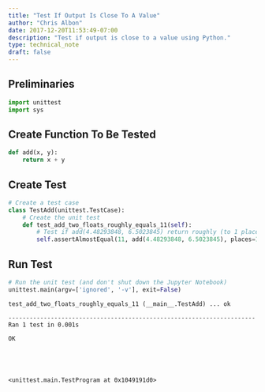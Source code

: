 ```yaml
---
title: "Test If Output Is Close To A Value"
author: "Chris Albon"
date: 2017-12-20T11:53:49-07:00
description: "Test if output is close to a value using Python."
type: technical_note
draft: false
---
```

## Preliminaries


```python
import unittest
import sys
```

## Create Function To Be Tested


```python
def add(x, y):
    return x + y
```

## Create Test


```python
# Create a test case
class TestAdd(unittest.TestCase):
    # Create the unit test
    def test_add_two_floats_roughly_equals_11(self):
        # Test if add(4.48293848, 6.5023845) return roughly (to 1 place) 11 (actual product: 10.98532298)
        self.assertAlmostEqual(11, add(4.48293848, 6.5023845), places=1)
```

## Run Test


```python
# Run the unit test (and don't shut down the Jupyter Notebook)
unittest.main(argv=['ignored', '-v'], exit=False)
```

    test_add_two_floats_roughly_equals_11 (__main__.TestAdd) ... ok
    
    ----------------------------------------------------------------------
    Ran 1 test in 0.001s
    
    OK
    




    <unittest.main.TestProgram at 0x1049191d0>



